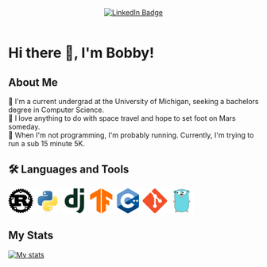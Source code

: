 <div id="badges" align="center">
  <a href="https://www.linkedin.com/in/bobby-palmer-497691266/">
    <img src="https://img.shields.io/badge/LinkedIn-blue?style=for-the-badge&logo=linkedin&logoColor=white" alt="LinkedIn Badge"/>
  </a>
</div>
<div id="header" align="center">
  <img src="https://komarev.com/ghpvc/?username=bobby-palmer&style=flat-square&color=blue" alt=""/>  
</div>  

# Hi there 👋, I'm Bobby!
## About Me 
📖 I'm a current undergrad at the University of Michigan, seeking a bachelors degree in Computer Science.  
🚀 I love anything to do with space travel and hope to set foot on Mars someday.  
🏃 When I'm not programming, I'm probably running. Currently, I'm trying to run a sub 15 minute 5K.  
## 🛠️ Languages and Tools
<div id="tools">
  <img src="https://github.com/devicons/devicon/blob/master/icons/rust/rust-plain.svg" alt="" width=50 height=50/>
  <img src="https://github.com/devicons/devicon/blob/master/icons/python/python-original.svg" alt="" width=50 height=50/>
  <img src="https://github.com/devicons/devicon/blob/master/icons/django/django-plain.svg" alt="" width=50 height=50/>
  <img src="https://github.com/devicons/devicon/blob/master/icons/tensorflow/tensorflow-original.svg" alt="" width=50 height=50/>
  <img src="https://github.com/devicons/devicon/blob/master/icons/cplusplus/cplusplus-original.svg" alt="" width=50 height=50/>
  <img src="https://github.com/devicons/devicon/blob/master/icons/git/git-original.svg" alt="" width=50 height=50/>
  <img src="https://github.com/devicons/devicon/blob/master/icons/go/go-original.svg" alt="" width=50 height=50/>
</div>

## My Stats
[![My stats](https://github-readme-stats.vercel.app/api?username=bobby-palmer)](https://github.com/bobby-palmer/github-readme-stats)
